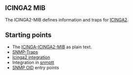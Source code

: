 ## ICINGA2 MIB ##

The ICINGA2-MIB defines information and traps for [ICINGA2](https://github.com/icinga/icinga2).

## Starting points ##

* The [ICINGA-ICINGA2-MIB](../share/snmp/mibs/ICINGA-ICINGA2-MIB.txt) as plain text.
* [SNMP-Traps](20-A-SNMP-Traps.md)
* [Icinga2 integration](30-A-icinga2-integration.md)
* Integration in [snmptt](40-A-snmptt.md)
* [SNMP OID](50-A-SNMP-OID-Entry.md)  entry points

